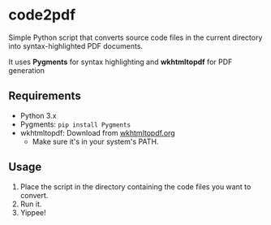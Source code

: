 # code2pdf

Simple Python script that converts source code files in the current directory into syntax-highlighted PDF documents.

It uses **Pygments** for syntax highlighting and **wkhtmltopdf** for PDF generation

## Requirements

* Python 3.x
* Pygments: `pip install Pygments`
* wkhtmltopdf: Download from [wkhtmltopdf.org](https://wkhtmltopdf.org/downloads.html)
  * Make sure it's in your system's PATH.

## Usage

1.  Place the script in the directory containing the code files you want to convert.
2.  Run it.
3.  Yippee!

